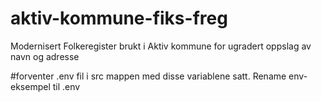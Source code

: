 # aktiv-kommune-fiks-freg
Modernisert Folkeregister brukt i Aktiv kommune for ugradert oppslag av navn og adresse

#forventer .env fil i src mappen med disse variablene satt.  Rename env-eksempel til .env
